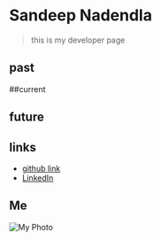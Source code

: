 # Sandeep Nadendla

> this is my developer page

## past

##current

## future

## links

* [github link](https://github.com/sandeepnadendla-git)
* [LinkedIn](https://www.linkedin.com/in/sandeepnadendla/)

## Me

![My Photo](https://avatars.githubusercontent.com/u/77738760?s=400&u=a607fcffe3a081dfa8ef01f6721131dfb399b4d8&v=4)
